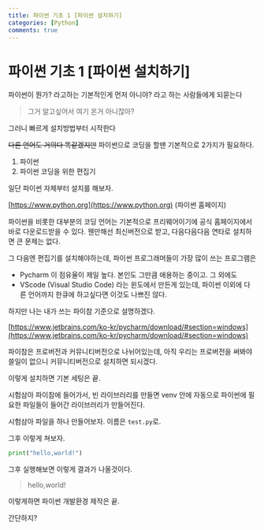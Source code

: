 ```yaml
---
title: 파이썬 기초 1 [파이썬 설치하기]
categories: [Python]
comments: true
---
```

 
#  파이썬 기초 1 [파이썬 설치하기]

파이썬이 뭔가? 라고하는 기본적인게 먼저 아니야? 라고 하는 사람들에게 되묻는다

> 그거 알고싶어서 여기 온거 아니잖아?

그러니 빠르게 설치방법부터 시작한다

~~다른 언어도 거의다 똑같겠지만~~ 파이썬으로 코딩을 할땐 기본적으로 2가지가 필요하다.

1. 파이썬 
2. 파이썬 코딩을 위한 편집기

일단 파이썬 자체부터 설치를 해보자.

[https://www.python.org](https://www.python.org) (파이썬 홈페이지)

파이썬을 비롯한 대부분의 코딩 언어는 기본적으로 프리웨어이기에 공식 홈페이지에서 바로 다운로드받을 수 있다.
웬만해선 최신버전으로 받고, 다음다음다음 연타로 설치하면 큰 문제는 없다.

그 다음엔 편집기를 설치해야하는데,
파이썬 프로그래머들이 가장 많이 쓰는 프로그램은
- Pycharm
이 점유율이 제일 높다. 본인도 그만큼 애용하는 중이고.
그 외에도
- VScode (Visual Studio Code)
라는 윈도에서 만든게 있는데, 파이썬 이외에 다른 언어까지 한큐에 하고싶다면 이것도 나쁘진 않다.

하지만 나는 내가 쓰는 파이참 기준으로 설명하겠다.

[https://www.jetbrains.com/ko-kr/pycharm/download/#section=windows](https://www.jetbrains.com/ko-kr/pycharm/download/#section=windows)

파이참은 프로버전과 커뮤니티버전으로 나뉘어있는데,
아직 우리는 프로버전을 써봐야 쓸일이 없으니 커뮤니티버전으로 설치하면 되시겠다.

이렇게 설치하면 기본 세팅은 끝.

시험삼아 파이참에 들어가서, 빈 라이브러리를 만들면 venv 안에 자동으로 파이썬에 필요한 파일들이 들어간 라이브러리가 만들어진다.

시험삼아 파일을 하나 만들어보자.
이름은 `test.py`로.

그후 이렇게 쳐보자.
```python
print("hello,world!")
```

그후 실행해보면 이렇게 결과가 나올것이다.
> hello,world!

이렇게하면 파이썬 개발환경 제작은 끝.

간단하지?
